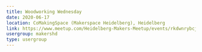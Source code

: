 ```yaml
---
title: Woodworking Wednesday
date: 2020-06-17
location: CoMakingSpace (Makerspace Heidelberg), Heidelberg
link: https://www.meetup.com/Heidelberg-Makers-Meetup/events/rkdwnrybcjbwb/
usergroup: makershd
type: usergroup
---
```

